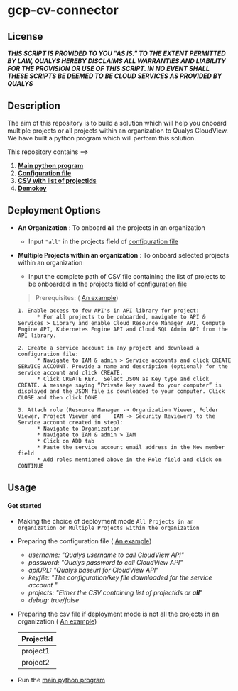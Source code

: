 # gcp-cv-connector

## License
_**THIS SCRIPT IS PROVIDED TO YOU "AS IS."  TO THE EXTENT PERMITTED BY LAW, QUALYS HEREBY DISCLAIMS ALL WARRANTIES AND LIABILITY FOR THE PROVISION OR USE OF THIS SCRIPT.  IN NO EVENT SHALL THESE SCRIPTS BE DEEMED TO BE CLOUD SERVICES AS PROVIDED BY QUALYS**_

## Description
The aim of this repository is to build a solution which will help you onboard multiple projects or all projects within an organization to Qualys CloudView. We have built a python program which will perform this solution.

This repository contains ==>

  1. [**Main python program**](/gcp-cv-connector.py) 
  2. [**Configuration file**](/example/config.yml)
  3. [**CSV with list of projectids**](/example/gcp-projectids.csv)
  4. [**Demokey**](/example/demokey.json) 

## Deployment Options
* **An Organization** : To onboard **all** the projects in an organization
    * Input ```"all"``` in the projects field of [configuration file](/config.yml)
    
* **Multiple Projects within an organization** : To onboard selected projects within an organization
    * Input the complete path of CSV file containing the list of projects to be onboarded in the projects field of [configuration file](/config.yml)
     
    > Prerequisites: ( [An example](/example/prerequisite.md))

      1. Enable access to few API's in API library for project: 
            * For all projects to be onboarded, navigate to API & Services > Library and enable Cloud Resource Manager API, Compute Engine API, Kubernetes Engine API and Cloud SQL Admin API from the API library. 

      2. Create a service account in any project and download a configuration file: 
            * Navigate to IAM & admin > Service accounts and click CREATE SERVICE ACCOUNT. Provide a name and description (optional) for the service account and click CREATE. 
            * Click CREATE KEY.  Select JSON as Key type and click CREATE. A message saying “Private key saved to your computer” is displayed and the JSON file is downloaded to your computer. Click CLOSE and then click DONE. 

      3. Attach role (Resource Manager -> Organization Viewer, Folder Viewer, Project Viewer and    IAM -> Security Reviewer) to the Service account created in step1: 
            * Navigate to Organization 
            * Navigate to IAM & admin > IAM 
            * Click on ADD tab 
            * Paste the service account email address in the New member field 
            * Add roles mentioned above in the Role field and click on CONTINUE 
            
## Usage

#### Get started 
  * Making the choice of deployment mode ``` All Projects in an organization or Multiple Projects within the organization ```
  
  * Preparing the configuration file ( [An example](/example/config.yml))
      * _username: "Qualys username to call CloudView API"_
      * _password: "Qualys password to call CloudView API"_
      * _apiURL: "Qualys baseurl for CloudView API"_
      * _keyfile: "The configuration/key file downloaded for the service account "_
      * _projects: "Either the CSV containing list of projectIds or **all**"_
      * _debug: true/false_
      
  * Preparing the csv file if deployment mode is not all the projects in an organization ( [An example](/example/gcp-projectids.csv))
  
      ProjectId |
      ---------|
      project1|
      project2|
      
   * Run the [main python program](/gcp-cv-connector.py)
